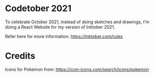 # Codetober 2021

To celebrate October 2021, instead of doing sketches and drawings, I'm doing a React Website for my version of Inktober 2021.

Refer here for more information: https://inktober.com/rules

# Credits

Icons for Pokemon from: https://icon-icons.com/search/icons/pokemon